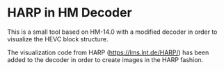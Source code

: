 # HARP in HM Decoder
This is a small tool based on HM-14.0 with a modified decoder in order to visualize the HEVC block structure.

The visualization code from HARP (https://lms.lnt.de/HARP/) has been added to the decoder in order to create images in the HARP fashion.